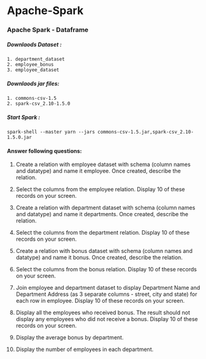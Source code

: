 # Apache-Spark

### Apache Spark - Dataframe 

##### Downlaods Dataset :
	1. department_dataset
	2. employee_bonus
	3. employee_dataset
	
##### Downlaods jar files:
	1. commons-csv-1.5
	2. spark-csv_2.10-1.5.0
	
##### Start Spark :

    spark-shell --master yarn --jars commons-csv-1.5.jar,spark-csv_2.10-1.5.0.jar


#### Answer following questions:

1. Create a relation with employee dataset with schema (column
names and datatype) and name it employee. Once created, describe
the relation.

2. Select the columns from the employee relation. Display 10 of these
records on your screen.

3. Create a relation with department dataset with schema (column
names and datatype) and name it departments. Once created,
describe the relation.

4. Select the columns from the department relation. Display 10 of
these records on your screen.

5. Create a relation with bonus dataset with schema (column names
and datatype) and name it bonus. Once created, describe the relation.

6. Select the columns from the bonus relation. Display 10 of these
records on your screen.

7. Join employee and department dataset to display Department
Name and Department Address (as 3 separate columns - street,
city and state) for each row in employee. Display 10 of these
records on your screen.

8. Display all the employees who received bonus. The result should
not display any employees who did not receive a bonus. Display
10 of these records on your screen.

9. Display the average bonus by department.

10. Display the number of employees in each department.
